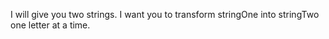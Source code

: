 I will give you two strings. I want you to transform stringOne into stringTwo one letter at a time.

